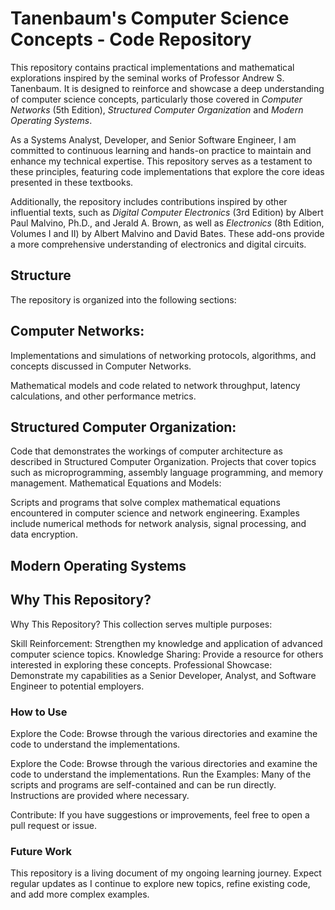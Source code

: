 # Tanenbaum's Computer Science Concepts - Code Repository

This repository contains practical implementations and mathematical explorations inspired by the seminal works of Professor Andrew S. Tanenbaum. It is designed to reinforce and showcase a deep understanding of computer science concepts, particularly those covered in *Computer Networks* (5th Edition), *Structured Computer Organization* and *Modern Operating Systems*.

As a Systems Analyst, Developer, and Senior Software Engineer, I am committed to continuous learning and hands-on practice to maintain and enhance my technical expertise. This repository serves as a testament to these principles, featuring code implementations that explore the core ideas presented in these textbooks.

Additionally, the repository includes contributions inspired by other influential texts, such as *Digital Computer Electronics* (3rd Edition) by Albert Paul Malvino, Ph.D., and Jerald A. Brown, as well as *Electronics* (8th Edition, Volumes I and II) by Albert Malvino and David Bates. These add-ons provide a more comprehensive understanding of electronics and digital circuits.

## Structure
The repository is organized into the following sections:

## Computer Networks:

Implementations and simulations of networking protocols, algorithms, and concepts discussed in Computer Networks.

Mathematical models and code related to network throughput, latency calculations, and other performance metrics.

## Structured Computer Organization:

Code that demonstrates the workings of computer architecture as described in Structured Computer Organization.
Projects that cover topics such as microprogramming, assembly language programming, and memory management.
Mathematical Equations and Models:

Scripts and programs that solve complex mathematical equations encountered in computer science and network engineering.
Examples include numerical methods for network analysis, signal processing, and data encryption.

## Modern Operating Systems

## Why This Repository?

Why This Repository?
This collection serves multiple purposes:

Skill Reinforcement: Strengthen my knowledge and application of advanced computer science topics.
Knowledge Sharing: Provide a resource for others interested in exploring these concepts.
Professional Showcase: Demonstrate my capabilities as a Senior Developer, Analyst, and Software Engineer to potential employers.

### How to Use
Explore the Code: Browse through the various directories and examine the code to understand the implementations.

Explore the Code: Browse through the various directories and examine the code to understand the implementations.
Run the Examples: Many of the scripts and programs are self-contained and can be run directly. Instructions are provided where necessary.

Contribute: If you have suggestions or improvements, feel free to open a pull request or issue.

### Future Work
This repository is a living document of my ongoing learning journey. Expect regular updates as I continue to explore new topics, refine existing code, and add more complex examples.

